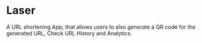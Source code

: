 # Laser
A URL shortening App, that allows users to also generate a QR code for the generated URL, Check URL History and Analytics.
